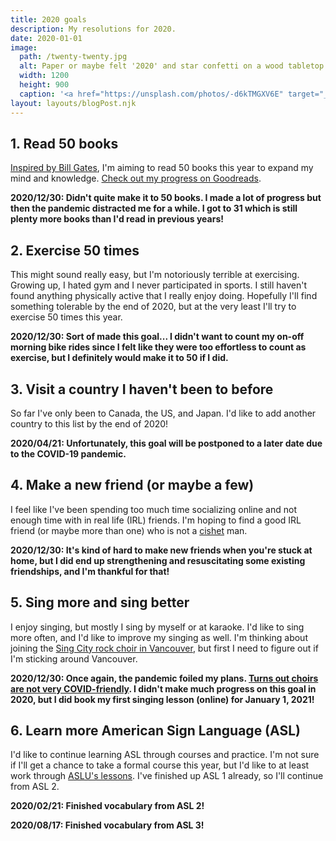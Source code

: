 ```yaml
---
title: 2020 goals
description: My resolutions for 2020.
date: 2020-01-01
image:
  path: /twenty-twenty.jpg
  alt: Paper or maybe felt '2020' and star confetti on a wood tabletop.
  width: 1200
  height: 900
  caption: '<a href="https://unsplash.com/photos/-d6kTMGXV6E" target="_blank" rel="nofollow noopener">Photo by Jamie Street on Unsplash</a>'
layout: layouts/blogPost.njk
---
```


## 1. Read 50 books
[Inspired by Bill Gates](https://www.youtube.com/watch?v=eTFy8RnUkoU), I'm aiming to read 50 books this year to expand my mind and knowledge. [Check out my progress on Goodreads](https://www.goodreads.com/user_challenges/21371257).

**2020/12/30: Didn't quite make it to 50 books. I made a lot of progress but then the pandemic distracted me for a while. I got to 31 which is still plenty more books than I'd read in previous years!**

## 2. Exercise 50 times
This might sound really easy, but I'm notoriously terrible at exercising. Growing up, I hated gym and I never participated in sports. I still haven't found anything physically active that I really enjoy doing. Hopefully I'll find something tolerable by the end of 2020, but at the very least I'll try to exercise 50 times this year.

**2020/12/30: Sort of made this goal... I didn't want to count my on-off morning bike rides since I felt like they were too effortless to count as exercise, but I definitely would make it to 50 if I did.**

## 3. Visit a country I haven't been to before
So far I've only been to Canada, the US, and Japan. I'd like to add another country to this list by the end of 2020!

**2020/04/21: Unfortunately, this goal will be postponed to a later date due to the COVID-19 pandemic.**

## 4. Make a new friend (or maybe a few)
I feel like I've been spending too much time socializing online and not enough time with in real life (IRL) friends. I'm hoping to find a good IRL friend (or maybe more than one) who is not a [cishet](https://en.wiktionary.org/wiki/cishet) man.

**2020/12/30: It's kind of hard to make new friends when you're stuck at home, but I did end up strengthening and resuscitating some existing friendships, and I'm thankful for that!**

## 5. Sing more and sing better
I enjoy singing, but mostly I sing by myself or at karaoke. I'd like to sing more often, and I'd like to improve my singing as well. I'm thinking about joining the [Sing City rock choir in Vancouver](http://singcity.ca/), but first I need to figure out if I'm sticking around Vancouver.

**2020/12/30: Once again, the pandemic foiled my plans. [Turns out choirs are not very COVID-friendly](https://www.livescience.com/covid-19-superspreader-singing.html). I didn't make much progress on this goal in 2020, but I did book my first singing lesson (online) for January 1, 2021!**

## 6. Learn more American Sign Language (ASL)
I'd like to continue learning ASL through courses and practice. I'm not sure if I'll get a chance to take a formal course this year, but I'd like to at least work through [ASLU's lessons](https://www.lifeprint.com/asl101/lessons/lessons.htm). I've finished up ASL 1 already, so I'll continue from ASL 2.

**2020/02/21: Finished vocabulary from ASL 2!**

**2020/08/17: Finished vocabulary from ASL 3!**
